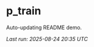 # p_train

Auto-updating README demo.

<!--START_SECTION:status-->
_Last run: 2025-08-24 20:35 UTC_
<!--END_SECTION:status-->



































































































